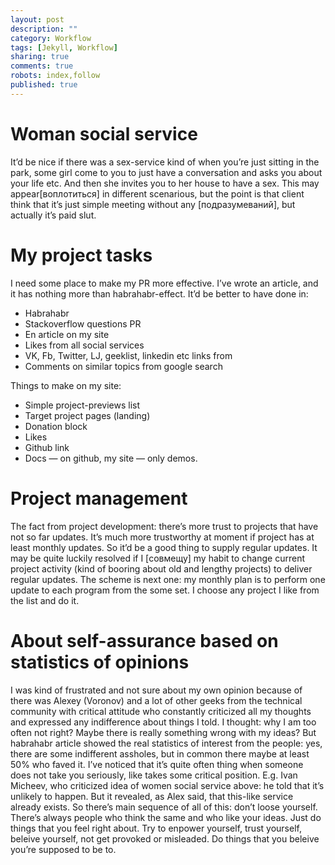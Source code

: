```yaml
---
layout: post
description: ""
category: Workflow
tags: [Jekyll, Workflow]
sharing: true
comments: true
robots: index,follow
published: true
---
```


# Woman social service
It’d be nice if there was a sex-service kind of when you’re just sitting in the park, some girl come to you to just have a conversation and asks you about your life etc. And then she invites you to her house to have a sex. This may appear[воплотиться] in different scenarious, but the point is that client think that it’s just simple meeting without any [подразумеваний], but actually it’s paid slut.

# My project tasks
I need some place to make my PR more effective. I’ve wrote an article, and it has nothing more than habrahabr-effect. It’d be better to have done in:

* Habrahabr
* Stackoverflow questions PR
* En article on my site
* Likes from all social services
* VK, Fb, Twitter, LJ, geeklist, linkedin etc links from
* Comments on similar topics from google search

Things to make on my site:

* Simple project-previews list
* Target project pages (landing)
* Donation block
* Likes
* Github link
* Docs — on github, my site — only demos.

# Project management
The fact from project development: there’s more trust to projects that have not so far updates. It’s much more trustworthy at moment if project has at least monthly updates. So it’d be a good thing to supply regular updates.
It may be quite luckily resolved if I [совмещу] my habit to change current project activity (kind of booring about old and lengthy projects) to deliver regular updates.
The scheme is next one: my monthly plan is to perform one update to each program from the some set. I choose any project I like from the list and do it.

# About self-assurance based on statistics of opinions
I was kind of frustrated and not sure about my own opinion because of there was Alexey (Voronov) and a lot of other geeks from the technical community with critical attitude who constantly criticized all my thoughts and expressed any indifference about things I told. I thought: why I am too often not right? Maybe there is really something wrong with my ideas?
But habrahabr article showed the real statistics of interest from the people: yes, there are some indifferent assholes, but in common there maybe at least 50% who faved it.
I’ve noticed that it’s quite often thing when someone does not take you seriously, like takes some critical position. E.g. Ivan Micheev, who criticized idea of women social service above: he told that it’s unlikely to happen. But it revealed, as Alex said, that this-like service already exists.
So there’s main sequence of all of this: don’t loose yourself. There’s always people who think the same and who like your ideas. Just do things that you feel right about. Try to enpower yourself, trust yourself, beleive yourself, not get provoked or misleaded. Do things that you beleive you’re supposed to be to.